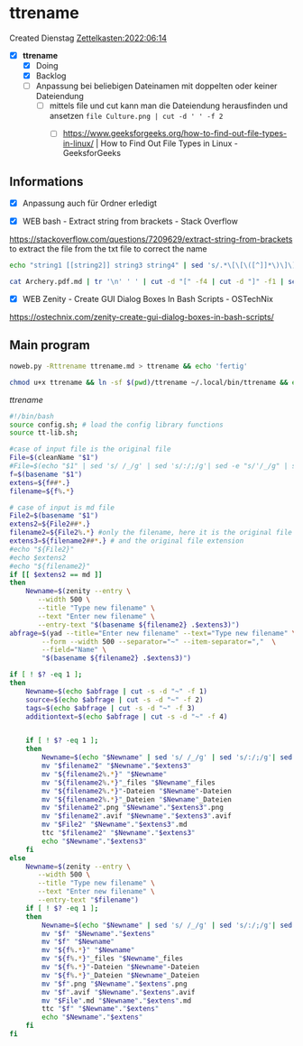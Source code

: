 # ttrename
Created Dienstag [Zettelkasten:2022:06:14]()

- [X] **ttrename**
    - [X] Doing
    - [X] Backlog
	- [ ] Anpassung bei beliebigen Dateinamen mit doppelten oder keiner Dateiendung
		- [ ] mittels file und cut kann man die Dateiendung herausfinden und ansetzen ``file Culture.png | cut -d ' ' -f 2``
            - [ ] https://www.geeksforgeeks.org/how-to-find-out-file-types-in-linux/ | How to Find Out File Types in Linux - GeeksforGeeks


## Informations

- [X] Anpassung auch für Ordner erledigt



- [X] WEB bash - Extract string from brackets - Stack Overflow

https://stackoverflow.com/questions/7209629/extract-string-from-brackets
to extract the file from the txt file to correct the name
```bash
echo "string1 [[string2]] string3 string4" | sed 's/.*\[\[\([^]]*\)\]\].*/\1/g'
```

```bash
cat Archery.pdf.md | tr '\n' ' ' | cut -d "[" -f4 | cut -d "]" -f1 | sed "s/..\///g"
```


- [X] WEB Zenity - Create GUI Dialog Boxes In Bash Scripts - OSTechNix

https://ostechnix.com/zenity-create-gui-dialog-boxes-in-bash-scripts/


## Main program

```bash
noweb.py -Rttrename ttrename.md > ttrename && echo 'fertig'
```

```bash
chmod u+x ttrename && ln -sf $(pwd)/ttrename ~/.local/bin/ttrename && echo 'fertig'
```

*ttrename*
```bash
#!/bin/bash
source config.sh; # load the config library functions
source tt-lib.sh;

#case of input file is the original file
File=$(cleanName "$1")
#File=$(echo "$1" | sed 's/ /_/g' | sed 's/:/;/g'| sed -e "s/'/_/g" | sed 's/\"//g')
f=$(basename "$1")
extens=${f##*.}
filename=${f%.*}

# case of input is md file
File2=$(basename "$1")
extens2=${File2##*.}
filename2=${File2%.*} #only the filename, here it is the original file
extens3=${filename2##*.} # and the original file extension
#echo "${File2}"
#echo $extens2
#echo "${filename2}"
if [[ $extens2 == md ]]
then
	Newname=$(zenity --entry \
       --width 500 \
       --title "Type new filename" \
       --text "Enter new filename" \
       --entry-text "$(basename ${filename2} .$extens3)")
abfrage=$(yad --title="Enter new filename" --text="Type new filename" \
		--form --width 500 --separator="~" --item-separator=","  \
		--field="Name" \
		"$(basename ${filename2} .$extens3)")

if [ ! $? -eq 1 ];
then
	Newname=$(echo $abfrage | cut -s -d "~" -f 1)
	source=$(echo $abfrage | cut -s -d "~" -f 2)
	tags=$(echo $abfrage | cut -s -d "~" -f 3)
	additiontext=$(echo $abfrage | cut -s -d "~" -f 4)


    if [ ! $? -eq 1 ];
    then
        Newname=$(echo "$Newname" | sed 's/ /_/g' | sed 's/:/;/g'| sed -e "s/'/_/g" | sed 's/\"//g')
        mv "$filename2" "$Newname"."$extens3"
        mv "${filename2%.*}" "$Newname"
        mv "${filename2%.*}"_files "$Newname"_files
        mv "${filename2%.*}"-Dateien "$Newname"-Dateien
        mv "${filename2%.*}"_Dateien "$Newname"_Dateien
        mv "$filename2".png "$Newname"."$extens3".png
        mv "$filename2".avif "$Newname"."$extens3".avif
        mv "$File2" "$Newname"."$extens3".md
        ttc "$filename2" "$Newname"."$extens3"
        echo "$Newname"."$extens3"
    fi
else 
	Newname=$(zenity --entry \
       --width 500 \
       --title "Type new filename" \
       --text "Enter new filename" \
       --entry-text "$filename")
    if [ ! $? -eq 1 ];
    then
        Newname=$(echo "$Newname" | sed 's/ /_/g' | sed 's/:/;/g'| sed -e "s/'/_/g" | sed 's/\"//g')
        mv "$f" "$Newname"."$extens"
        mv "$f" "$Newname"
        mv "${f%.*}" "$Newname"
        mv "${f%.*}"_files "$Newname"_files
        mv "${f%.*}"-Dateien "$Newname"-Dateien
        mv "${f%.*}"_Dateien "$Newname"_Dateien
        mv "$f".png "$Newname"."$extens".png
        mv "$f".avif "$Newname"."$extens".avif
        mv "$File".md "$Newname"."$extens".md
        ttc "$f" "$Newname"."$extens"
        echo "$Newname"."$extens"
    fi
fi
```

